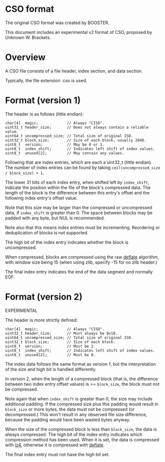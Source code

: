 CSO format
===========

The original CSO format was created by BOOSTER.

This document includes an experimental v2 format of CSO, proposed by Unknown W. Brackets.


Overview
===========

A CSO file consists of a file header, index section, and data section.

Typically, the file extension .cso is used.


Format (version 1)
===========

The header is as follows (little endian):

    char[4]  magic;             // Always "CISO".
	uint32_t header_size;       // Does not always contain a reliable value.
	uint64_t uncompressed_size; // Total size of original ISO.
	uint32_t block_size;        // Size of each block, usually 2048.
	uint8_t  version;           // May be 0 or 1.
	uint8_t  index_shift;       // Indicates left shift of index values.
	uint8_t  unused[2];         // May contain any values.

Following that are index entries, which are each a uint32_t (little endian).  The number of
index entries can be found by taking `ceil(uncompressed_size / block_size) + 1`.

The lower 31 bits of each index entry, when shifted left by `index_shift`, indicate the
position within the file of the block's compressed data.  The length of the block is the
difference between this entry's offset and the following index entry's offset value.

Note that this size may be larger than the compressed or uncompressed data, if `index_shift` is
greater than 0.  The space between blocks may be padded with any byte, but NUL is recommended.

Note also that this means index entries must be incrementing.  Reordering or deduplication of
blocks is not supported.

The high bit of the index entry indicates whether the block is uncompressed.

When compressed, blocks are compressed using the raw [deflate][] algorithm, with window size
being 15 (when using zlib, specify -15 for no zlib header.)

The final index entry indicates the end of the data segment and normally EOF.


Format (version 2)
===========

EXPERIMENTAL

The header is more strictly defined:

    char[4]  magic;             // Always "CISO".
	uint32_t header_size;       // Must always be 0x18.
	uint64_t uncompressed_size; // Total size of original ISO.
	uint32_t block_size;        // Size of each block.
	uint8_t  version;           // Must be 2.
	uint8_t  index_shift;       // Indicates left shift of index values.
	uint8_t  unused[2];         // Must be 0.

The index data follows the same format as version 1, but the interpretation of the size and high
bit is handled differently.

In version 2, when the length of a compressed block (that is, the difference between two index
entry offset values) is >= `block_size`, the block must not be compressed.

Note again that when `index_shift` is greater than 0, the size may include additional padding.
If the compressed size plus this padding would result in `block_size` or more bytes, the data
must not be compressed (or decompressed.)  This won't result in any observed file size
difference, because the padding would have been wasted bytes anyway.

When the size of the compressed block is less than `block_size`, the data is always compressed.
The high bit of the index entry indicates which compression method has been used.  When it is
set, the data is compressed with [lz4][], otherwise it is compressed with [deflate][].

The final index entry must not have the high bit set.


[lz4]: https://code.google.com/p/lz4/
[deflate]: https://www.ietf.org/rfc/rfc1951.txt
